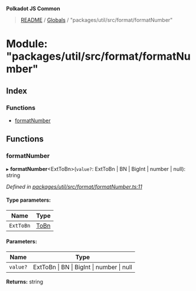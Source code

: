**Polkadot JS Common**

> [README](../README.md) / [Globals](../globals.md) / "packages/util/src/format/formatNumber"

# Module: "packages/util/src/format/formatNumber"

## Index

### Functions

* [formatNumber](_packages_util_src_format_formatnumber_.md#formatnumber)

## Functions

### formatNumber

▸ **formatNumber**\<ExtToBn>(`value?`: ExtToBn \| BN \| BigInt \| number \| null): string

*Defined in [packages/util/src/format/formatNumber.ts:11](https://github.com/polkadot-js/common/blob/c366e637/packages/util/src/format/formatNumber.ts#L11)*

#### Type parameters:

Name | Type |
------ | ------ |
`ExtToBn` | [ToBn](../interfaces/_packages_util_src_types_.tobn.md) |

#### Parameters:

Name | Type |
------ | ------ |
`value?` | ExtToBn \| BN \| BigInt \| number \| null |

**Returns:** string
